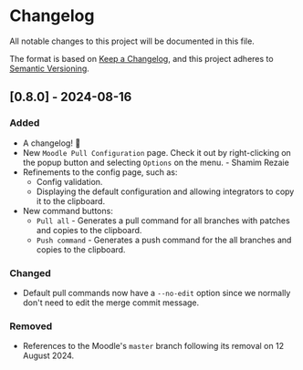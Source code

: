 # Changelog

All notable changes to this project will be documented in this file.

The format is based on [Keep a Changelog](https://keepachangelog.com/en/1.1.0/),
and this project adheres to [Semantic Versioning](https://semver.org/spec/v2.0.0.html).

## [0.8.0] - 2024-08-16

### Added

- A changelog! 🎉
- New `Moodle Pull Configuration` page. Check it out by right-clicking on the popup button and selecting `Options` on the menu. - Shamim Rezaie
- Refinements to the config page, such as:
  - Config validation. 
  - Displaying the default configuration and allowing integrators to copy it to the clipboard.
- New command buttons:
  - `Pull all` - Generates a pull command for all branches with patches and copies to the clipboard.
  - `Push command` - Generates a push command for the all branches and copies to the clipboard.

### Changed

- Default pull commands now have a `--no-edit` option since we normally don't need to edit the merge commit message.

### Removed

- References to the Moodle's `master` branch following its removal on 12 August 2024.
